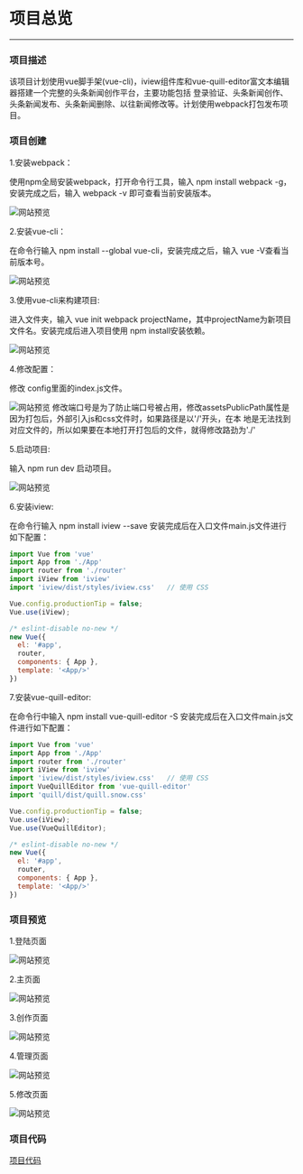 # 项目总览
---

### 项目描述

该项目计划使用vue脚手架(vue-cli)，iview组件库和vue-quill-editor富文本编辑器搭建一个完整的头条新闻创作平台，主要功能包括
登录验证、头条新闻创作、头条新闻发布、头条新闻删除、以往新闻修改等。计划使用webpack打包发布项目。

### 项目创建
1.安装webpack：

使用npm全局安装webpack，打开命令行工具，输入 npm install webpack -g，安装完成之后，输入 webpack -v 即可查看当前安装版本。

![网站预览](/img/informationPlatformImg/informationPlatform1.png)

2.安装vue-cli：

在命令行输入 npm install --global vue-cli，安装完成之后，输入 vue -V查看当前版本号。

![网站预览](/img/informationPlatformImg/informationPlatform2.png)

3.使用vue-cli来构建项目:

进入文件夹，输入 vue init webpack projectName，其中projectName为新项目文件名。安装完成后进入项目使用 npm install安装依赖。 

![网站预览](/img/informationPlatformImg/informationPlatform3.png)

4.修改配置：

修改 config里面的index.js文件。

![网站预览](/img/informationPlatformImg/informationPlatform4.png)
修改端口号是为了防止端口号被占用，修改assetsPublicPath属性是因为打包后，外部引入js和css文件时，如果路径是以'/'开头，在本
地是无法找到对应文件的，所以如果要在本地打开打包后的文件，就得修改路劲为'./'

5.启动项目:

输入 npm run dev 启动项目。

![网站预览](/img/informationPlatformImg/informationPlatform5.png)

6.安装iview:

在命令行输入 npm install iview --save 安装完成后在入口文件main.js文件进行如下配置：
````js
import Vue from 'vue'
import App from './App'
import router from './router'
import iView from 'iview'
import 'iview/dist/styles/iview.css'   // 使用 CSS

Vue.config.productionTip = false;
Vue.use(iView);

/* eslint-disable no-new */
new Vue({
  el: '#app',
  router,
  components: { App },
  template: '<App/>'
})
````

7.安装vue-quill-editor:

在命令行中输入 npm install vue-quill-editor -S 安装完成后在入口文件main.js文件进行如下配置：
````js
import Vue from 'vue'
import App from './App'
import router from './router'
import iView from 'iview'
import 'iview/dist/styles/iview.css'   // 使用 CSS
import VueQuillEditor from 'vue-quill-editor'
import 'quill/dist/quill.snow.css'

Vue.config.productionTip = false;
Vue.use(iView);
Vue.use(VueQuillEditor);

/* eslint-disable no-new */
new Vue({
  el: '#app',
  router,
  components: { App },
  template: '<App/>'
})
````
### 项目预览
1.登陆页面

![网站预览](/img/informationPlatformImg/informationPlatform6.png)

2.主页面

![网站预览](/img/informationPlatformImg/informationPlatform7.png)

3.创作页面

![网站预览](/img/informationPlatformImg/informationPlatform8.png)

4.管理页面

![网站预览](/img/informationPlatformImg/informationPlatform9.png)

5.修改页面

![网站预览](/img/informationPlatformImg/informationPlatform10.png)

### 项目代码

[项目代码](https://github.com/newbieHui/authoringPlatform.git)

